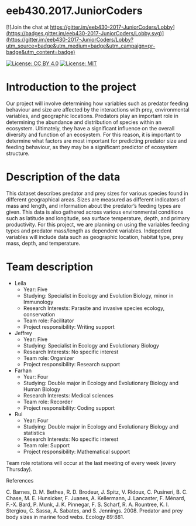 # eeb430.2017.JuniorCoders

[![Join the chat at https://gitter.im/eeb430-2017-JuniorCoders/Lobby](https://badges.gitter.im/eeb430-2017-JuniorCoders/Lobby.svg)](https://gitter.im/eeb430-2017-JuniorCoders/Lobby?utm_source=badge&utm_medium=badge&utm_campaign=pr-badge&utm_content=badge)

[![License: CC BY 4.0](https://img.shields.io/badge/License-CC%20BY%204.0-lightgrey.svg)](https://creativecommons.org/licenses/by/4.0/)
[![License: MIT](https://img.shields.io/badge/License-MIT-yellow.svg)](https://opensource.org/licenses/MIT)

# Introduction to the project

Our project will involve determining how variables such as predator feeding behaviour and size are affected by the interactions with prey, environmental variables, and geographic locations. Predators play an important role in determining the abundance and distribution of species within an ecosystem. Ultimately, they have a significant influence on the overall diversity and function of an ecosystem. For this reason, it is important to determine what factors are most important for predicting predator size and feeding behaviour, as they may be a significant predictor of ecosystem structure. 

# Description of the data

This dataset describes predator and prey sizes for various species found in different geographical areas. Sizes are measured as different indicators of mass and length, and information about the predator’s feeding types are given. This data is also gathered across various environmental conditions such as latitude and longitude, sea surface temperature, depth, and primary productivity. For this project, we are planning on using the variables feeding types and predator mass/length as dependent variables. Indepedent variables will include data such as geographic location, habitat type, prey mass, depth, and temperature.  

# Team description 

- Leila 
    - Year: Five
    - Studying: Specialist in Ecology and Evolution Biology, minor in Immunology 
    - Research Interests: Parasite and invasive species ecology, conservation 
    - Team role: Facilitator 
    - Project responsibility: Writing support 
- Jeffrey 
    - Year: Five
    - Studying: Specialist in Ecology and Evolutionary Biology 
    - Research Interests: No specific interest 
    - Team role: Organizer
    - Project responsibility: Research support 
- Farhan
    - Year: Four
    - Studying: Double major in Ecology and Evolutionary Biology and Human Biology
    - Research Interests: Medical sciences 
    - Team role: Recorder
    - Project responsibility: Coding support
- Rui
    - Year: Four
    - Studying: Double major in Ecology and Evolutionary Biology and statistics 
    - Research Interests: No specific interest 
    - Team role: Support
    - Project responsibility: Mathematical support 
    
Team role rotations will occur at the last meeting of every week (every Thursday). 

References

C. Barnes, D. M. Bethea, R. D. Brodeur, J. Spitz, V. Ridoux, C. Pusineri, B. C. Chase, M. E. Hunsicker, F. Juanes, A. Kellermann, J. Lancaster, F. Ménard, F.-X. Bard, P. Munk, J. K. Pinnegar, F. S. Scharf, R. A. Rountree, K. I. Stergiou, C. Sassa, A. Sabates, and S. Jennings. 2008. Predator and prey body sizes in marine food webs. Ecology 89:881.




